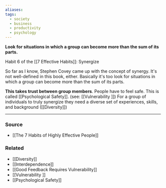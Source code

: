 ```yaml
---
aliases: 
tags:
  - society
  - business
  - productivity
  - psychology
---
```

**Look for situations in which a group can become more than the sum of its parts.**

Habit 6 of the [[7 Effective Habits]]: Synergize

So far as I know, Stephen Covey came up with the concept of synergy. It's not well-defined in this book, either. Basically it's too look for situations in which a group can become more than the sum of its parts. 

**This takes trust between group members**. People have to feel safe. This is called [[Psychological Safety]]. (see: [[Vulnerability ]])  For a group of individuals to truly synergize they need a diverse set of experiences, skills, and background ([[Diversity]])

---

### Source
- [[The 7 Habits of Highly Effective People]]

### Related
- [[Diversity]] 
- [[Interdependence]]
- [[Good Feedback Requires Vulnerability]] 
- [[Vulnerability ]] 
- [[Psychological Safety]]